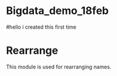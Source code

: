 # Bigdata_demo_18feb
#hello i created this first time

Rearrange 
==============================

This module is used for rearranging  names.
